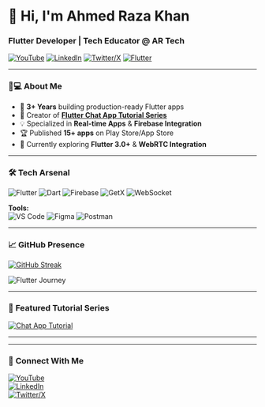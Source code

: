 # 🚀 **Hi, I'm Ahmed Raza Khan** 
### **Flutter Developer | Tech Educator @ AR Tech** 

[![YouTube](https://img.shields.io/badge/YouTube-FF0000?style=flat&logo=youtube&logoColor=white)](https://youtube.com/@AR.TechOfficial)
[![LinkedIn](https://img.shields.io/badge/LinkedIn-Connect-%230A66C2?style=flat&logo=linkedin)](https://linkedin.com/in/ahmed-raza-khan1662005)
[![Twitter/X](https://img.shields.io/badge/X-Follow-black?style=flat&logo=x)](https://x.com/ahmed_1662005)
[![Flutter](https://img.shields.io/badge/Flutter-Expert-%2302569B?style=flat&logo=flutter)](https://flutter.dev)

---

### 🧑💻 **About Me**
- 📱 **3+ Years** building production-ready Flutter apps
- 🎥 Creator of **[Flutter Chat App Tutorial Series](https://youtube.com/playlist?list=PLzpjbSRzTad5gkbyeBbYsRDISbcIfiLlY)**
- 💡 Specialized in **Real-time Apps** & **Firebase Integration**
- 🏆 Published **15+ apps** on Play Store/App Store
- 🔭 Currently exploring **Flutter 3.0+** & **WebRTC Integration**

---

### 🛠️ **Tech Arsenal**
![Flutter](https://img.shields.io/badge/Flutter-02569B?logo=flutter&logoColor=white)
![Dart](https://img.shields.io/badge/Dart-0175C2?logo=dart&logoColor=white)
![Firebase](https://img.shields.io/badge/Firebase-FFCA28?logo=firebase)
![GetX](https://img.shields.io/badge/GetX-008000?style=flat&logo=dart)
![WebSocket](https://img.shields.io/badge/WebSocket-010101?logo=websocket)

**Tools:**  
![VS Code](https://img.shields.io/badge/VS%20Code-007ACC?logo=visual-studio-code)
![Figma](https://img.shields.io/badge/Figma-F24E1E?logo=figma)
![Postman](https://img.shields.io/badge/Postman-FF6C37?logo=postman)

---

### 📈 **GitHub Presence**
[![GitHub Streak](https://streak-stats.demolab.com?user=AhmedRazaKhan16&theme=flutter-dark&hide_border=true)](https://git.io/streak-stats)

![Flutter Journey](https://github-readme-activity-graph.vercel.app/graph?username=AhmedRazaKhan16&theme=flutter&hide_border=true)

---

### 🎥 **Featured Tutorial Series**
[![Chat App Tutorial](https://img.shields.io/badge/Watch%20Full%20Series-FF0000?style=for-the-badge&logo=youtube)](https://youtube.com/playlist?list=PLzpjbSRzTad5gkbyeBbYsRDISbcIfiLlY)

---

<!-- ### 📱 **Showcase Projects** -->
<!-- Add your projects in this format -->
<!--
| **[Project Title](link)** | Tech Stack | Key Features |
|---------|------------|------------|
| **[Chat App](link)** | Flutter, Firebase, WebSocket | Real-time messaging, E2E Encryption |
| **[E-Commerce App](link)** | Flutter, Node.js, Stripe | Payment Gateway, Product Variants |
| **[Social Media App](link)** | Flutter, AWS Amplify | Video Posts, Stories Feature |
-->

---

### 💬 **Connect With Me**
[![YouTube](https://img.shields.io/badge/Subscribe-AR%20Tech-FF0000?style=for-the-badge&logo=youtube)](https://youtube.com/@AR.TechOfficial)  
[![LinkedIn](https://img.shields.io/badge/Message%20on%20LinkedIn-%230A66C2?style=for-the-badge&logo=linkedin)](https://linkedin.com/in/ahmed-raza-khan1662005)  
[![Twitter/X](https://img.shields.io/badge/Tweet%20Me-black?style=for-the-badge&logo=x)](https://x.com/ahmed_1662005)

<!--🚀 **Pro Tip:** Clone my [Chat App Tutorial Repo](https://github.com/yourusername/flutter-chat-app) to get started! -->
